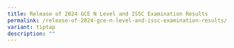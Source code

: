 ```yaml
---
title: Release of 2024 GCE N Level and ISSC Examination Results
permalink: /release-of-2024-gce-n-level-and-issc-examination-results/
variant: tiptap
description: ""
---
```

